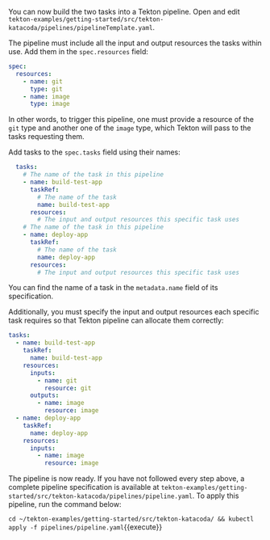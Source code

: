 You can now build the two tasks into a Tekton pipeline. Open and edit
`tekton-examples/getting-started/src/tekton-katacoda/pipelines/pipelineTemplate.yaml`.

The pipeline must include all the input and output resources the tasks within
use. Add them in the `spec.resources` field:

```yaml
spec:
  resources:
    - name: git
      type: git
    - name: image
      type: image
```

In other words, to trigger this pipeline, one must provide a resource of
the `git` type and another one of the `image` type, which Tekton will pass to
the tasks requesting them.

Add tasks to the `spec.tasks` field using their names:

```yaml
  tasks:
    # The name of the task in this pipeline
    - name: build-test-app
      taskRef:
        # The name of the task
        name: build-test-app
      resources:
        # The input and output resources this specific task uses
    # The name of the task in this pipeline
    - name: deploy-app
      taskRef:
        # The name of the task
        name: deploy-app
      resources:
        # The input and output resources this specific task uses
```

You can find the name of a task in the `metadata.name` field of its
specification.

Additionally, you must specify the input and output resources each specific
task requires so that Tekton pipeline can allocate them correctly:

```yaml
tasks:
  - name: build-test-app
    taskRef:
      name: build-test-app
    resources:
      inputs:
        - name: git
          resource: git
      outputs:
        - name: image
          resource: image
  - name: deploy-app
    taskRef:
      name: deploy-app
    resources:
      inputs:
        - name: image
          resource: image
```

The pipeline is now ready. If you have not followed every step above, a
complete pipeline specification is available at
`tekton-examples/getting-started/src/tekton-katacoda/pipelines/pipeline.yaml`.
To apply this pipeline, run the command below:

`cd ~/tekton-examples/getting-started/src/tekton-katacoda/ && kubectl apply -f pipelines/pipeline.yaml`{{execute}}